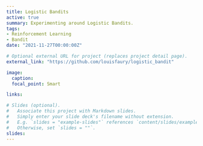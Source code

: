 ```yaml
---
title: Logistic Bandits
active: true
summary: Experimenting around Logistic Bandits. 
tags:
- Reinforcement Learning
- Bandit
date: "2021-11-27T00:00:00Z"

# Optional external URL for project (replaces project detail page).
external_link: "https://github.com/louisfaury/logistic_bandit"

image:
  caption: 
  focal_point: Smart

links:

# Slides (optional).
#   Associate this project with Markdown slides.
#   Simply enter your slide deck's filename without extension.
#   E.g. `slides = "example-slides"` references `content/slides/example-slides.md`.
#   Otherwise, set `slides = ""`.
slides:
---
```

